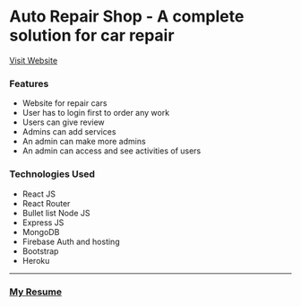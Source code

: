 # Auto Repair Shop - A complete solution for car repair
[Visit Website](https://auto-repair-9dc05.web.app/)
### Features
- Website for repair cars
- User has to login first to order any work
- Users can give review
- Admins can add services
- An admin can make more admins
- An admin can access and see activities of users
### Technologies Used
- React JS
- React Router
- Bullet list Node JS
- Express JS
- MongoDB
- Firebase Auth and hosting
- Bootstrap
- Heroku


***
### [My Resume]()
